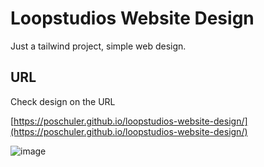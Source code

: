 # Loopstudios Website Design

Just a tailwind project, simple web design.

## URL

Check design on the URL

[https://poschuler.github.io/loopstudios-website-design/](https://poschuler.github.io/loopstudios-website-design/)


![image](https://poschuler.github.io/loopstudios-website-design/images/design.png)